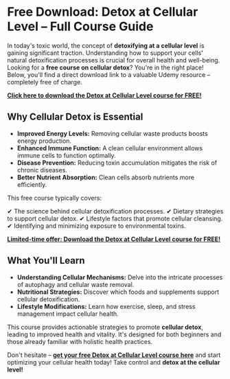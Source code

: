 # Free Download: Detox at Cellular Level – Full Course Guide

In today's toxic world, the concept of **detoxifying at a cellular level** is gaining significant traction. Understanding how to support your cells' natural detoxification processes is crucial for overall health and well-being. Looking for a **free course on cellular detox**? You're in the right place! Below, you'll find a direct download link to a valuable Udemy resource – completely free of charge.

[**Click here to download the Detox at Cellular Level course for FREE!**](https://udemywork.com/detox-at-cellular-level)

## Why Cellular Detox is Essential

*   **Improved Energy Levels:** Removing cellular waste products boosts energy production.
*   **Enhanced Immune Function:** A clean cellular environment allows immune cells to function optimally.
*   **Disease Prevention:** Reducing toxin accumulation mitigates the risk of chronic diseases.
*   **Better Nutrient Absorption:** Clean cells absorb nutrients more efficiently.

This free course typically covers:

✔ The science behind cellular detoxification processes.
✔ Dietary strategies to support cellular detox.
✔ Lifestyle factors that promote cellular cleansing.
✔ Identifying and minimizing exposure to environmental toxins.

[**Limited-time offer: Download the Detox at Cellular Level course for FREE!**](https://udemywork.com/detox-at-cellular-level)

## What You'll Learn

*   **Understanding Cellular Mechanisms:** Delve into the intricate processes of autophagy and cellular waste removal.
*   **Nutritional Strategies:** Discover which foods and supplements support cellular detoxification.
*   **Lifestyle Modifications:** Learn how exercise, sleep, and stress management impact cellular health.

This course provides actionable strategies to promote **cellular detox**, leading to improved health and vitality. It's designed for both beginners and those already familiar with holistic health practices.

Don't hesitate – **[get your free Detox at Cellular Level course here](https://udemywork.com/detox-at-cellular-level)** and start optimizing your cellular health today! Take control and **detox at the cellular level!**
